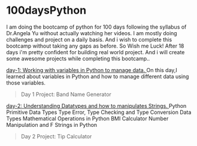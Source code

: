 # 100daysPython
I am doing the bootcamp of python for 100 days following the syllabus of Dr.Angela Yu without actually watching her videos.
I am mostly doing challenges and project on a daily basis.
And i wish to complete this bootcamp without taking any gaps as before. So Wish me Luck! After 18 days i'm pretty confident for building real world project. And i will create some awesome projects while completing this bootcamp..

[day-1:  Working with variables in Python to manage data.
](url)
On this day,I learned about variables in Python and how to manage different data using those variables.
> Day 1 Project: Band Name Generator 

[day-2:  Understanding Datatypes and how to manipulates Strings.
](url)
Python Primitive Data Types
Type Error, Type Checking and Type Conversion
Data Types
Mathematical Operations in Python
BMI Calculator
Number Manipulation and F Strings in Python
> Day 2 Project: Tip Calculator
